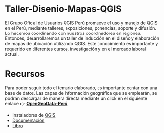 # Taller-Disenio-Mapas-QGIS

El Grupo Oficial de Usuarios QGIS Perú promueve el uso y manejo de QGIS en el Perú, mediante talleres, exposiciones, ponencias, soporte y difusión. Lo hacemos coordinando con nuestros coordinadores en regiones. Entonces, desarrollaremos un taller de inducción en el diseño y elaboración de mapas de ubicación utilizando QGIS. Este conocimiento es importante y requerido en diferentes cursos, investigación y en el mercado laboral actual.


# Recursos 
Para poder seguir todo el temario elaborado, es importante contar con una base de datos. Las capas de información geográfica que se emplearán, se podrán descargar de manera directa mediante un click en el siguiente enlace 👉 [**OpenGeoData-Perú**](https://drive.google.com/uc?export=download&confirm=ku7e&id=1lal3O6tqZc6T2iMMJ9hxYFcpPl499SRk) 

 * Instaladores de [QGIS](https://www.qgis.org/en/site/forusers/download.html)
 * [Documentación](https://www.qgis.org/es/docs/index.html)
 * [Libro](https://volaya.github.io/libro-sig/)

